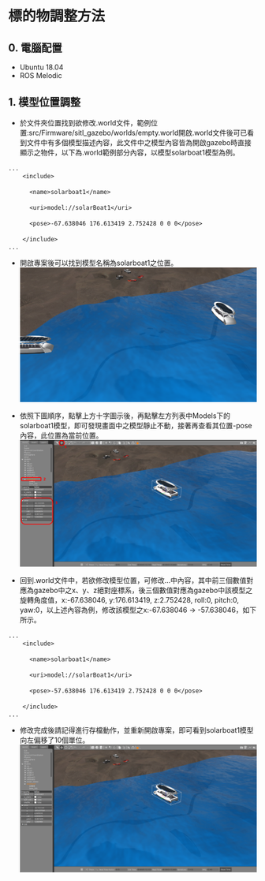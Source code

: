 # 標的物調整方法
## 0. 電腦配置
* Ubuntu 18.04
* ROS Melodic
## 1. 模型位置調整
* 於文件夾位置找到欲修改.world文件，範例位置:src/Firmware/sitl_gazebo/worlds/empty.world開啟.world文件後可已看到文件中有多個模型描述內容，此文件中之模型內容皆為開啟gazebo時直接顯示之物件，以下為.world範例部分內容，以模型solarboat1模型為例。
```xml=
...
    <include>

      <name>solarboat1</name>

      <uri>model://solarBoat1</uri>

      <pose>-67.638046 176.613419 2.752428 0 0 0</pose>

    </include>
...
```
* 開啟專案後可以找到模型名稱為solarboat1之位置。
![image](https://github.com/gaya7502/gazebo_object_move/blob/main/Screenshot%20from%202023-08-10%2017-15-53.png)

* 依照下圖順序，點擊上方十字圖示後，再點擊左方列表中Models下的solarboat1模型，即可發現畫面中之模型靜止不動，接著再查看其位置-pose內容，此位置為當前位置。
![image](https://github.com/gaya7502/gazebo_object_move/blob/main/Screenshot%20from%202023-08-10%2017-16-22.png)

* 回到.world文件中，若欲修改模型位置，可修改<pose>...</pose>中內容，其中前三個數值對應為gazebo中之x、y、z絕對座標系，後三個數值對應為gazebo中該模型之旋轉角度值，x:-67.638046, y:176.613419, z:2.752428, roll:0, pitch:0, yaw:0，以上述內容為例，修改該模型之x:-67.638046 -> -57.638046，如下所示。
```xml=
...
    <include>

      <name>solarboat1</name>

      <uri>model://solarBoat1</uri>

      <pose>-57.638046 176.613419 2.752428 0 0 0</pose>

    </include>
...
```
* 修改完成後請記得進行存檔動作，並重新開啟專案，即可看到solarboat1模型向左偏移了10個單位。
![image](https://github.com/gaya7502/gazebo_object_move/blob/main/Screenshot%20from%202023-08-10%2017-16-21.png)
